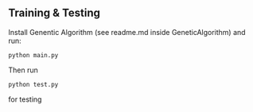 ## Training & Testing
Install Genentic Algorithm (see readme.md inside GeneticAlgorithm) and run:
```
python main.py
```
Then run 
```
python test.py
```
for testing